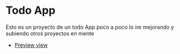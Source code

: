 # Todo App
Esto es un proyecto de un todo App poco a poco lo ire mejorando y subiendo otros proyectos en mente

- [Preview view]( https://todo-app-udemy.netlify.app) 
